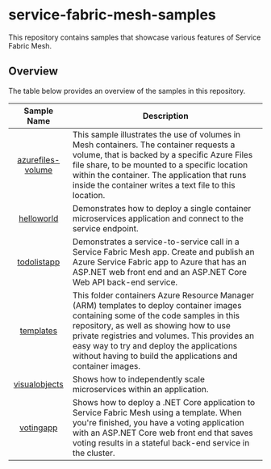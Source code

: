 # service-fabric-mesh-samples

This repository contains samples that showcase various features of Service Fabric Mesh.

## Overview

The table below provides an overview of the samples in this repository.

| Sample Name  | Description  |
|:-----------:|-------------|
| [azurefiles-volume](./azurefiles-volume) | This sample illustrates the use of volumes in Mesh containers. The container requests a volume, that is backed by a specific Azure Files file share, to be mounted to a specific location within the container. The application that runs inside the container writes a text file to this location. |
| [helloworld](./helloworld) | Demonstrates how to deploy a single container microservices application and connect to the service endpoint. |
| [todolistapp](./todolistapp) | Demonstrates a service-to-service call in a Service Fabric Mesh app. Create and publish an Azure Service Fabric app to Azure that has an ASP.NET web front end and an ASP.NET Core Web API back-end service.  |
| [templates](./templates) | This folder containers Azure Resource Manager (ARM) templates to deploy container images containing some of the code samples in this repository, as well as showing how to use private registries and volumes. This provides an easy way to try and deploy the applications without having to build the applications and container images. |
| [visualobjects](./visualobjects) | Shows how to independently scale microservices within an application. |
| [votingapp](./votingapp) | Shows how to deploy a .NET Core application to Service Fabric Mesh using a template. When you're finished, you have a voting application with an ASP.NET Core web front end that saves voting results in a stateful back-end service in the cluster. |